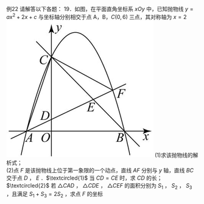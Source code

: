 例22 请解答以下各题： 19．如图，在平面直角坐标系 $x O y$ 中，已知抛物线 $y = a x ^ { 2 } + 2 x + c$ 与坐标轴分别相交于点 A，B，$C \left( 0 , 6 \right)$ 三点，其对称轴为 $x = 2$
![](<../../qs_image_DB/专题3-3_二次函数面积定值、比例问题以及米勒角问题（解析版）_/cb1f5c102b9ca888736074040ac2676a8cd250a89e6cb9f0c5b475a478a28baf.jpg>)
(1)求该抛物线的解析式；  
(2)点 $F$ 是该抛物线上位于第一象限的一个动点，直线 $A F$ 分别与 $y$ 轴，直线 $B C$ 交于点 $D$ ， $E$ ．$\textcircled{1}$ 当 $C D = C E$ 时，求 $C D$ 的长；  
$\textcircled{2}$ 若 $\triangle C A D$ ， $\triangle C D E$ ， $\triangle C E F$ 的面积分别为 $S _ { 1 }$ ， $S _ { 2 }$ ， $S _ { 3 }$ ，且满足 $S _ { 1 } + S _ { 3 } = 2 S _ { 2 }$ ，求点 $F$ 的坐标

